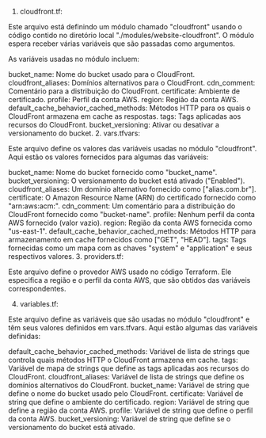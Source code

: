 1. cloudfront.tf:

Este arquivo está definindo um módulo chamado "cloudfront" usando o código contido no diretório local "./modules/website-cloudfront". O módulo espera receber várias variáveis que são passadas como argumentos.

As variáveis usadas no módulo incluem:

bucket_name: Nome do bucket usado para o CloudFront.
cloudfront_aliases: Domínios alternativos para o CloudFront.
cdn_comment: Comentário para a distribuição do CloudFront.
certificate: Ambiente de certificado.
profile: Perfil da conta AWS.
region: Região da conta AWS.
default_cache_behavior_cached_methods: Métodos HTTP para os quais o CloudFront armazena em cache as respostas.
tags: Tags aplicadas aos recursos do CloudFront.
bucket_versioning: Ativar ou desativar a versionamento do bucket.
2. vars.tfvars:

Este arquivo define os valores das variáveis usadas no módulo "cloudfront". Aqui estão os valores fornecidos para algumas das variáveis:

bucket_name: Nome do bucket fornecido como "bucket_name".
bucket_versioning: O versionamento do bucket está ativado ("Enabled").
cloudfront_aliases: Um domínio alternativo fornecido como ["alias.com.br"].
certificate: O Amazon Resource Name (ARN) do certificado fornecido como "arn:aws:acm:".
cdn_comment: Um comentário para a distribuição do CloudFront fornecido como "bucket-name".
profile: Nenhum perfil da conta AWS fornecido (valor vazio).
region: Região da conta AWS fornecida como "us-east-1".
default_cache_behavior_cached_methods: Métodos HTTP para armazenamento em cache fornecidos como ["GET", "HEAD"].
tags: Tags fornecidas como um mapa com as chaves "system" e "application" e seus respectivos valores.
3. providers.tf:

Este arquivo define o provedor AWS usado no código Terraform. Ele especifica a região e o perfil da conta AWS, que são obtidos das variáveis correspondentes.

4. variables.tf:

Este arquivo define as variáveis que são usadas no módulo "cloudfront" e têm seus valores definidos em vars.tfvars. Aqui estão algumas das variáveis definidas:

default_cache_behavior_cached_methods: Variável de lista de strings que controla quais métodos HTTP o CloudFront armazena em cache.
tags: Variável de mapa de strings que define as tags aplicadas aos recursos do CloudFront.
cloudfront_aliases: Variável de lista de strings que define os domínios alternativos do CloudFront.
bucket_name: Variável de string que define o nome do bucket usado pelo CloudFront.
certificate: Variável de string que define o ambiente do certificado.
region: Variável de string que define a região da conta AWS.
profile: Variável de string que define o perfil da conta AWS.
bucket_versioning: Variável de string que define se o versionamento do bucket está ativado.
